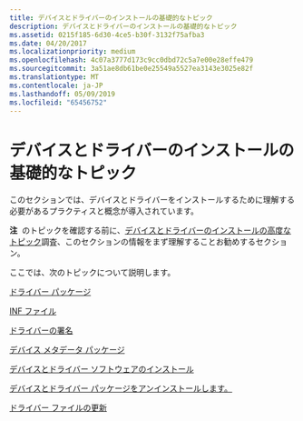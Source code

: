 ```yaml
---
title: デバイスとドライバーのインストールの基礎的なトピック
description: デバイスとドライバーのインストールの基礎的なトピック
ms.assetid: 0215f185-6d30-4ce5-b30f-3132f75afba3
ms.date: 04/20/2017
ms.localizationpriority: medium
ms.openlocfilehash: 4c07a3777d173c9cc0dbd72c5a7e00e28effe479
ms.sourcegitcommit: 3a51ae8db61be0e25549a5527ea3143e3025e82f
ms.translationtype: MT
ms.contentlocale: ja-JP
ms.lasthandoff: 05/09/2019
ms.locfileid: "65456752"
---
```

# <a name="device-and-driver-installation-fundamental-topics"></a>デバイスとドライバーのインストールの基礎的なトピック


このセクションでは、デバイスとドライバーをインストールするために理解する必要があるプラクティスと概念が導入されています。

**注**  のトピックを確認する前に、[デバイスとドライバーのインストールの高度なトピック](device-and-driver-installation-advanced-topics.md)調査、このセクションの情報をまず理解することお勧めするセクション。

 

ここでは、次のトピックについて説明します。

[ドライバー パッケージ](driver-packages.md)

[INF ファイル](overview-of-inf-files.md)

[ドライバーの署名](driver-signing.md)

[デバイス メタデータ パッケージ](overview-of-device-metadata-packages.md)

[デバイスとドライバー ソフトウェアのインストール](device-and-driver-installation-software.md)

[デバイスとドライバー パッケージをアンインストールします。](uninstalling-devices-and-driver-packages.md)

[ドライバー ファイルの更新](updating-driver-files.md)

 

 





